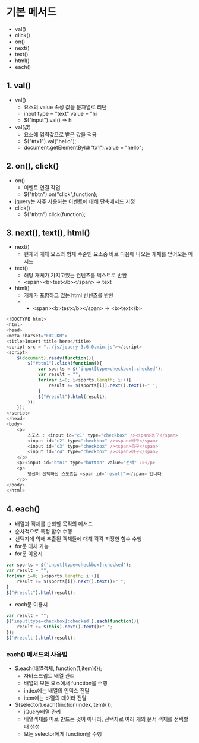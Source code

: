 # 기본 메서드
- val()
- click()
- on()
- next()
- text()
- html()
- each()

## 1. val()
- val()
   - 요소의 value 속성 값을 문자열로 리턴
   - input type = "text" value = "hi
   - $("input").val() => hi
- val(값)
  - 요소에 입력값으로 받은 값을 적용
  - $("#tx1").val("hello");
  - document.getElementById("tx1").value = "hello";   

## 2. on(), click()
- on()
	- 이벤트 연결 작업
	- $("#btn").on("click",function);
- jquery는 자주 사용하는 이벤트에 대해 단축메서드 지정
- click()
	- $("#btn").click(function);

## 3. next(), text(), html()
- next()
  - 현재의 개체 요소와 형제 수준인 요소중 바로 다음에 나오는 개체를 얻어오는 메서드
- text()
  - 해당 개체가 가지고있는 컨텐츠를 텍스트로 반환
  - <span\><b\>test</b\></span\> => text
- html()
  - 개체가 포함하고 있는 html 컨텐츠를 반환
  - - <span\><b\>test</b\></span\> => <b\>text</b\>   

```javascript
<!DOCTYPE html>
<html>
<head>
<meta charset="EUC-KR">
<title>Insert title here</title>
<script src = "../js/jquery-3.6.0.min.js"></script>
<script>
	$(document).ready(function(){
		$("#btn1").click(function(){
			var sports = $('input[type=checkbox]:checked');
			var result = "";
			for(var i=0; i<sports.length; i++){
				result += $(sports[i]).next().text()+" ";
			}
			$("#result").html(result);
		});	
	});
</script>
</head>
<body>
	<p>
		스포츠 : <input id="c1" type="checkbox" /><span>농구</span>
		<input id="c2" type="checkbox" /><span>배구</span>
		<input id="c3" type="checkbox" /><span>축구</span>
		<input id="c4" type="checkbox" /><span>야구</span>
	</p>
	<p><input id="btn1" type="button" value="선택" /></p>
	<p>
		당신이 선택하신 스포츠는 <span id="result"></span> 입니다.
	</p>
</body>
</html>
```

## 4. each()
- 배열과 객체를 순회할 목적의 메서드
- 순차적으로 특정 함수 수행
- 선택자에 의해 추출된 객체들에 대해 각각 지정한 함수 수행
- for문 대체 가능
- for문 이용시   

```javascript
var sports = $('input[type=checkbox]:checked');
var result = "";
for(var i=0; i<sports.length; i++){
	result += $(sports[i]).next().text()+" ";
}
$("#result").html(result);
```
- each문 이용시   

```javascript
var result = "";
$('input[type=checkbox]:checked').each(function(){
	result += $(this).next().text()+" ";
});
$('#result').html(result);
```

### each() 메서드의 사용법
- $.each(배열객체, function(1,item){});
	- 자바스크립트 배열 관리
	- 배열의 모든 요소에서 function을 수행
	- index에는 배열의 인덱스 전달
	- item에는 뱌열의 데이터 전달
- $(selector).each(finction(index,item){});
	- jQuery배열 관리
	- 배열객체를 따로 만드는 것이 아니라, 선택자로 여러 개의 문서 객체를 선택할 때 생성
	- 모든 selector에게 function을 수행
